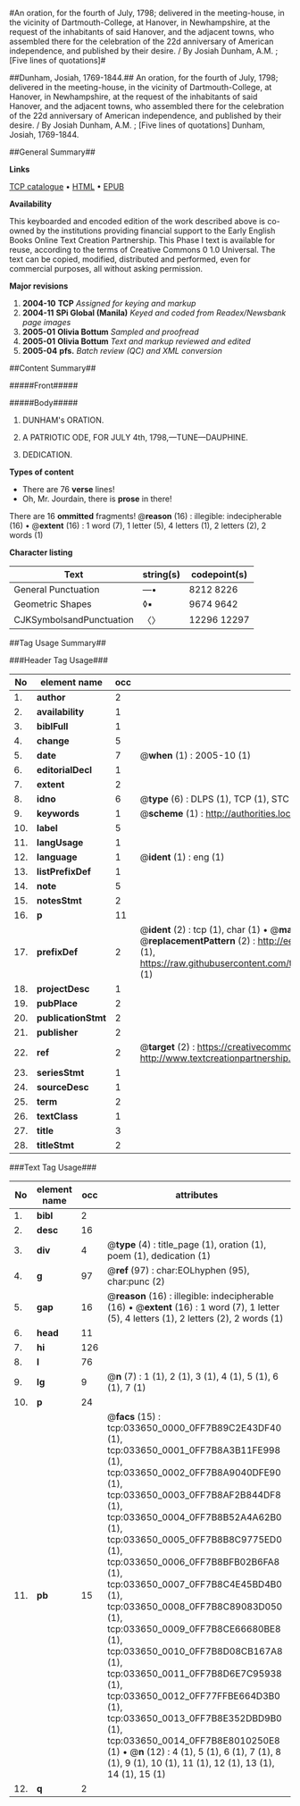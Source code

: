 #An oration, for the fourth of July, 1798; delivered in the meeting-house, in the vicinity of Dartmouth-College, at Hanover, in Newhampshire, at the request of the inhabitants of said Hanover, and the adjacent towns, who assembled there for the celebration of the 22d anniversary of American independence, and published by their desire. / By Josiah Dunham, A.M. ; [Five lines of quotations]#

##Dunham, Josiah, 1769-1844.##
An oration, for the fourth of July, 1798; delivered in the meeting-house, in the vicinity of Dartmouth-College, at Hanover, in Newhampshire, at the request of the inhabitants of said Hanover, and the adjacent towns, who assembled there for the celebration of the 22d anniversary of American independence, and published by their desire. / By Josiah Dunham, A.M. ; [Five lines of quotations]
Dunham, Josiah, 1769-1844.

##General Summary##

**Links**

[TCP catalogue](http://www.ota.ox.ac.uk/tcp/)  • 
[HTML](http://tei.it.ox.ac.uk/tcp/Texts-HTML/free/N25/N25374.html)  • 
[EPUB](http://tei.it.ox.ac.uk/tcp/Texts-EPUB/free/N25/N25374.epub)

**Availability**

This keyboarded and encoded edition of the
	       work described above is co-owned by the institutions
	       providing financial support to the Early English Books
	       Online Text Creation Partnership. This Phase I text is
	       available for reuse, according to the terms of Creative
	       Commons 0 1.0 Universal. The text can be copied,
	       modified, distributed and performed, even for
	       commercial purposes, all without asking permission.

**Major revisions**

1. __2004-10__ __TCP__ *Assigned for keying and markup*
1. __2004-11__ __SPi Global (Manila)__ *Keyed and coded from Readex/Newsbank page images*
1. __2005-01__ __Olivia Bottum__ *Sampled and proofread*
1. __2005-01__ __Olivia Bottum__ *Text and markup reviewed and edited*
1. __2005-04__ __pfs.__ *Batch review (QC) and XML conversion*

##Content Summary##

#####Front#####

#####Body#####

1. DUNHAM's ORATION.

1. A PATRIOTIC ODE, FOR JULY 4th, 1798,—TUNE—DAUPHINE.

1. DEDICATION.

**Types of content**

  * There are 76 **verse** lines!
  * Oh, Mr. Jourdain, there is **prose** in there!

There are 16 **ommitted** fragments! 
 @__reason__ (16) : illegible: indecipherable (16)  •  @__extent__ (16) : 1 word (7), 1 letter (5), 4 letters (1), 2 letters (2), 2 words (1)

**Character listing**


|Text|string(s)|codepoint(s)|
|---|---|---|
|General Punctuation|—•|8212 8226|
|Geometric Shapes|◊▪|9674 9642|
|CJKSymbolsandPunctuation|〈〉|12296 12297|

##Tag Usage Summary##

###Header Tag Usage###

|No|element name|occ|attributes|
|---|---|---|---|
|1.|__author__|2||
|2.|__availability__|1||
|3.|__biblFull__|1||
|4.|__change__|5||
|5.|__date__|7| @__when__ (1) : 2005-10 (1)|
|6.|__editorialDecl__|1||
|7.|__extent__|2||
|8.|__idno__|6| @__type__ (6) : DLPS (1), TCP (1), STC (1), NOTIS (1), IMAGE-SET (1), EVANS-CITATION (1)|
|9.|__keywords__|1| @__scheme__ (1) : http://authorities.loc.gov/ (1)|
|10.|__label__|5||
|11.|__langUsage__|1||
|12.|__language__|1| @__ident__ (1) : eng (1)|
|13.|__listPrefixDef__|1||
|14.|__note__|5||
|15.|__notesStmt__|2||
|16.|__p__|11||
|17.|__prefixDef__|2| @__ident__ (2) : tcp (1), char (1)  •  @__matchPattern__ (2) : ([0-9\-]+):([0-9IVX]+) (1), (.+) (1)  •  @__replacementPattern__ (2) : http://eebo.chadwyck.com/downloadtiff?vid=$1&page=$2 (1), https://raw.githubusercontent.com/textcreationpartnership/Texts/master/tcpchars.xml#$1 (1)|
|18.|__projectDesc__|1||
|19.|__pubPlace__|2||
|20.|__publicationStmt__|2||
|21.|__publisher__|2||
|22.|__ref__|2| @__target__ (2) : https://creativecommons.org/publicdomain/zero/1.0/ (1), http://www.textcreationpartnership.org/docs/. (1)|
|23.|__seriesStmt__|1||
|24.|__sourceDesc__|1||
|25.|__term__|2||
|26.|__textClass__|1||
|27.|__title__|3||
|28.|__titleStmt__|2||


###Text Tag Usage###

|No|element name|occ|attributes|
|---|---|---|---|
|1.|__bibl__|2||
|2.|__desc__|16||
|3.|__div__|4| @__type__ (4) : title_page (1), oration (1), poem (1), dedication (1)|
|4.|__g__|97| @__ref__ (97) : char:EOLhyphen (95), char:punc (2)|
|5.|__gap__|16| @__reason__ (16) : illegible: indecipherable (16)  •  @__extent__ (16) : 1 word (7), 1 letter (5), 4 letters (1), 2 letters (2), 2 words (1)|
|6.|__head__|11||
|7.|__hi__|126||
|8.|__l__|76||
|9.|__lg__|9| @__n__ (7) : 1 (1), 2 (1), 3 (1), 4 (1), 5 (1), 6 (1), 7 (1)|
|10.|__p__|24||
|11.|__pb__|15| @__facs__ (15) : tcp:033650_0000_0FF7B89C2E43DF40 (1), tcp:033650_0001_0FF7B8A3B11FE998 (1), tcp:033650_0002_0FF7B8A9040DFE90 (1), tcp:033650_0003_0FF7B8AF2B844DF8 (1), tcp:033650_0004_0FF7B8B52A4A62B0 (1), tcp:033650_0005_0FF7B8B8C9775ED0 (1), tcp:033650_0006_0FF7B8BFB02B6FA8 (1), tcp:033650_0007_0FF7B8C4E45BD4B0 (1), tcp:033650_0008_0FF7B8C89083D050 (1), tcp:033650_0009_0FF7B8CE66680BE8 (1), tcp:033650_0010_0FF7B8D08CB167A8 (1), tcp:033650_0011_0FF7B8D6E7C95938 (1), tcp:033650_0012_0FF77FFBE664D3B0 (1), tcp:033650_0013_0FF7B8E352DBD9B0 (1), tcp:033650_0014_0FF7B8E8010250E8 (1)  •  @__n__ (12) : 4 (1), 5 (1), 6 (1), 7 (1), 8 (1), 9 (1), 10 (1), 11 (1), 12 (1), 13 (1), 14 (1), 15 (1)|
|12.|__q__|2||
